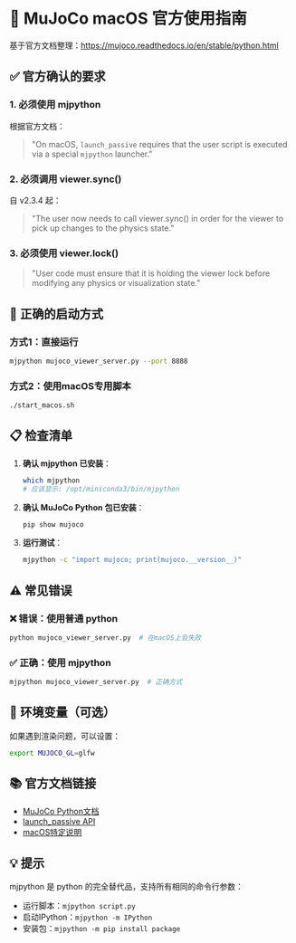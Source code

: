 # 🍎 MuJoCo macOS 官方使用指南

基于官方文档整理：https://mujoco.readthedocs.io/en/stable/python.html

## ✅ 官方确认的要求

### 1. **必须使用 mjpython**
根据官方文档：
> "On macOS, `launch_passive` requires that the user script is executed via a special `mjpython` launcher."

### 2. **必须调用 viewer.sync()**
自 v2.3.4 起：
> "The user now needs to call viewer.sync() in order for the viewer to pick up changes to the physics state."

### 3. **必须使用 viewer.lock()**
> "User code must ensure that it is holding the viewer lock before modifying any physics or visualization state."

## 🚀 正确的启动方式

### 方式1：直接运行
```bash
mjpython mujoco_viewer_server.py --port 8888
```

### 方式2：使用macOS专用脚本
```bash
./start_macos.sh
```

## 📋 检查清单

1. **确认 mjpython 已安装**：
   ```bash
   which mjpython
   # 应该显示: /opt/miniconda3/bin/mjpython
   ```

2. **确认 MuJoCo Python 包已安装**：
   ```bash
   pip show mujoco
   ```

3. **运行测试**：
   ```bash
   mjpython -c "import mujoco; print(mujoco.__version__)"
   ```

## ⚠️ 常见错误

### ❌ 错误：使用普通 python
```bash
python mujoco_viewer_server.py  # 在macOS上会失败
```

### ✅ 正确：使用 mjpython
```bash
mjpython mujoco_viewer_server.py  # 正确方式
```

## 🔧 环境变量（可选）

如果遇到渲染问题，可以设置：
```bash
export MUJOCO_GL=glfw
```

## 📚 官方文档链接

- [MuJoCo Python文档](https://mujoco.readthedocs.io/en/stable/python.html)
- [launch_passive API](https://github.com/google-deepmind/mujoco/discussions/780)
- [macOS特定说明](https://mujoco.readthedocs.io/en/stable/programming/index.html)

## 💡 提示

mjpython 是 python 的完全替代品，支持所有相同的命令行参数：
- 运行脚本：`mjpython script.py`
- 启动IPython：`mjpython -m IPython`
- 安装包：`mjpython -m pip install package`